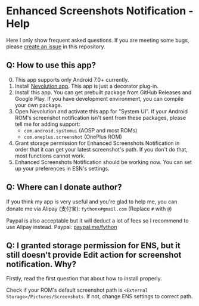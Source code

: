 Enhanced Screenshots Notification - Help
====

Here I only show frequent asked questions. If you are meeting some bugs, please [create an issue](https://github.com/fython/EnhancedScreenshotNotification/issues/new) in this repository.

## Q: How to use this app?

0. This app supports only Android 7.0+ currently.
1. Install [Nevolution app](https://play.google.com/store/apps/details?id=com.oasisfeng.nevo). This app is just a decorator plug-in.
2. Install this app. You can get prebuilt package from GitHub Releases and Google Play. If you have development environment, you can compile your own package.
3. Open Nevolution and activate this app for "System UI". If your Android ROM's screenshot notification isn't sent from these packages, please tell me for adding support:
    - `com.android.systemui` (AOSP and most ROMs)
    - `com.oneplus.screenshot` (OnePlus ROM)
4. Grant storage permission for Enhanced Screenshots Notification in order that it can get your latest screenshot's path. If you don't do that, most functions cannot work.
5. Enhanced Screenshots Notification should be working now. You can set up your preferences in ESN's settings.

## Q: Where can I donate author?

If you think my app is very useful and you're glad to help me, you can donate me via Alipay (支付宝): `fythonx#gmail.com` (Replace `#` with `@`)

Paypal is also acceptable but it will deduct a lot of fees so I recommend to use Alipay instead. Paypal: [paypal.me/fython](https://paypal.me/fython)

## Q: I granted storage permission for ENS, but it still doesn't provide **Edit** action for screenshot notification. Why?

Firstly, read the first question that about how to install properly.

Check if your ROM's default screenshot path is `<External Storage>/Pictures/Screenshots`. If not, change ENS settings to correct path.